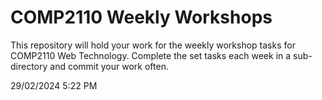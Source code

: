 # COMP2110 Weekly Workshops

This repository will hold your work for the weekly workshop tasks
for COMP2110 Web Technology.   Complete the set tasks each week in
a sub-directory and commit your work often.

29/02/2024 5:22 PM
